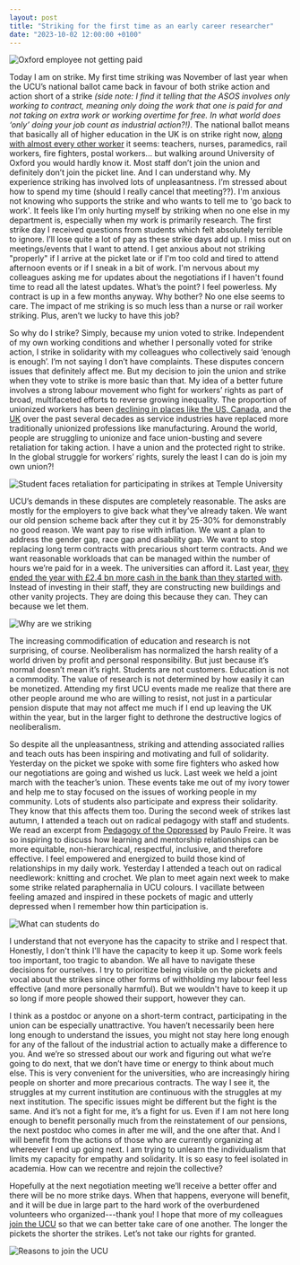 ```yaml
---
layout: post
title: "Striking for the first time as an early career researcher"
date: "2023-10-02 12:00:00 +0100"
---
```

![Oxford employee not getting paid](../images/2023/onstrike.png)

Today I am on strike. My first time striking was November of last year when the UCU’s national ballot came back in favour of both strike action and action short of a strike _(side note: I find it telling that the ASOS involves only working to contract, meaning only doing the work that one is paid for and not taking on extra work or working overtime for free. In what world does ‘only’ doing your job count as industrial action?!)_. The national ballot means that basically all of higher education in the UK is on strike right now, [along with almost every other worker](https://youtu.be/x7cfBXsg5fM) it seems: teachers, nurses, paramedics, rail workers, fire fighters, postal workers... but walking around University of Oxford you would hardly know it. Most staff don’t join the union and definitely don’t join the picket line. And I can understand why. My experience striking has involved lots of unpleasantness. I’m stressed about how to spend my time (should I really cancel that meeting??). I'm anxious not knowing who supports the strike and who wants to tell me to 'go back to work'. It feels like I’m only hurting myself by striking when no one else in my department is, especially when my work is primarily research. The first strike day I received questions from students which felt absolutely terrible to ignore. I’ll lose quite a lot of pay as these strike days add up. I miss out on meetings/events that I want to attend. I get anxious about not striking "properly" if I arrive at the picket late or if I'm too cold and tired to attend afternoon events or if I sneak in a bit of work. I'm nervous about my colleagues asking me for updates about the negotiations if I haven't found time to read all the latest updates. What’s the point? I feel powerless. My contract is up in a few months anyway. Why bother? No one else seems to care. The impact of me striking is so much less than a nurse or rail worker striking. Plus, aren’t we lucky to have this job?



So why do I strike? Simply, because my union voted to strike. Independent of my own working conditions and whether I personally voted for strike action, I strike in solidarity with my colleagues who collectively said ‘enough is enough’. I’m not saying I don’t have complaints. These disputes concern issues that definitely affect me. But my decision to join the union and strike when they vote to strike is more basic than that. My idea of a better future involves a strong labour movement who fight for workers’ rights as part of broad, multifaceted efforts to reverse growing inequality. The proportion of unionized workers has been [declining in places like the US, Canada](https://youtu.be/KtxITylE73U), and the [UK](https://assets.publishing.service.gov.uk/government/uploads/system/uploads/attachment_data/file/1077904/Trade_Union_Membership_UK_1995-2021_statistical_bulletin.pdf) over the past several decades as service industries have replaced more traditionally unionized professions like manufacturing. Around the world, people are struggling to unionize and face union-busting and severe retaliation for taking action. I have a union and the protected right to strike. In the global struggle for workers’ rights, surely the least I can do is join my own union?! 

![Student faces retaliation for participating in strikes at Temple University](../images/2023/retaliation.png)

UCU’s demands in these disputes are completely reasonable. The asks are mostly for the employers to give back what they’ve already taken. We want our old pension scheme back after they cut it by 25-30% for demonstrably no good reason. We want pay to rise with inflation. We want a plan to address the gender gap, race gap and disability gap. We want to stop replacing long term contracts with precarious short term contracts. And we want reasonable workloads that can be managed within the number of hours we’re paid for in a week. The universities can afford it. Last year, [they ended the year with £2.4 bn more cash in the bank than they started with](https://www.ucu.org.uk/article/12469/FAQs#Don't_we_need_to_campaign_for_more_funding_for_the_sector_before_we_can_get_a_significant_pay_rise_and_more_investment_in_staff?_). Instead of investing in their staff, they are constructing new buildings and other vanity projects. They are doing this because they can. They can because we let them.

![Why are we striking](../images/2023/why.png)

The increasing commodification of education and research is not surprising, of course. Neoliberalism has normalized the harsh reality of a world driven by profit and personal responsibility. But just because it’s normal doesn’t mean it’s right. Students are not customers. Education is not a commodity. The value of research is not determined by how easily it can be monetized. Attending my first UCU events made me realize that there are other people around me who are willing to resist, not just in a particular pension dispute that may not affect me much if I end up leaving the UK within the year, but in the larger fight to dethrone the destructive logics of neoliberalism. 

So despite all the unpleasantness, striking and attending associated rallies and teach outs has been inspiring and motivating and full of solidarity. Yesterday on the picket we spoke with some fire fighters who asked how our negotiations are going and wished us luck. Last week we held a joint march with the teacher’s union. These events take me out of my ivory tower and help me to stay focused on the issues of working people in my community. Lots of students also participate and express their solidarity. They know that this affects them too. During the second week of strikes last autumn, I attended a teach out on radical pedagogy with staff and students. We read an excerpt from [Pedagogy of the Oppressed](https://en.wikipedia.org/wiki/Pedagogy_of_the_Oppressed) by Paulo Freire. It was so inspiring to discuss how learning and mentorship relationships can be more equitable, non-hierarchical, respectful, inclusive, and therefore effective. I feel empowered and energized to build those kind of relationships in my daily work. Yesterday I attended a teach out on radical needlework: knitting and crochet. We plan to meet again next week to make some strike related paraphernalia in UCU colours. I vacillate between feeling amazed and inspired in these pockets of magic and utterly depressed when I remember how thin participation is.

![What can students do](../images/2023/forstudents.png)

I understand that not everyone has the capacity to strike and I respect that. Honestly, I don't think I'll have the capacity to keep it up. Some work feels too important, too tragic to abandon. We all have to navigate these decisions for ourselves. I try to prioritize being visible on the pickets and vocal about the strikes since other forms of withholding my labour feel less effective (and more personally harmful). But we wouldn't have to keep it up so long if more people showed their support, however they can. 

I think as a postdoc or anyone on a short-term contract, participating in the union can be especially unattractive. You haven’t necessarily been here long enough to understand the issues, you might not stay here long enough for any of the fallout of the industrial action to actually make a difference to you. And we’re so stressed about our work and figuring out what we’re going to do next, that we don’t have time or energy to think about much else. This is very convenient for the universities, who are increasingly hiring people on shorter and more precarious contracts. The way I see it, the struggles at my current institution are continuous with the struggles at my next institution. The specific issues might be different but the fight is the same. And it’s not a fight for me, it’s a fight for us. Even if I am not here long enough to benefit personally much from the reinstatement of our pensions, the next postdoc who comes in after me will, and the one after that. And I will benefit from the actions of those who are currently organizing at whereever I end up going next. I am trying to unlearn the individualism that limits my capacity for empathy and solidarity. It is so easy to feel isolated in academia. How can we recentre and rejoin the collective?

Hopefully at the next negotiation meeting we’ll receive a better offer and there will be no more strike days. When that happens, everyone will benefit, and it will be due in large part to the hard work of the overburdened volunteers who organized---thank you! I hope that more of my colleagues [join the UCU](https://www.ucu.org.uk/join) so that we can better take care of one another. The longer the pickets the shorter the strikes. Let’s not take our rights for granted.

![Reasons to join the UCU](https://www.ucu.org.uk/media/13280/ucuRISING---5-reasons-to-join-UCU/large/ucuRISING_5reasonstojoin_poster_.png)
